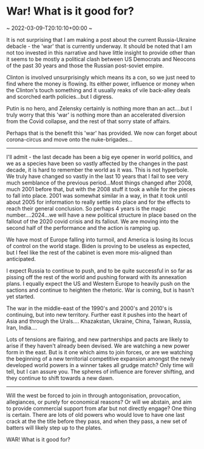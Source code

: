 # War! What is it good for?
~ 2022-03-09-T20:10:10+00:00 ~

It is not surprising that I am making a post about the current Russia-Ukraine debacle - the 'war' that is currently underway. It should be noted that I am not too invested in this narrative and have little insight to provide other than it seems to be mostly a political clash between US Democrats and Neocons of the past 30 years and those the Russian post-soviet empire. 

Clinton is involved unsurprisingly which means its a con, so we just need to find where the money is flowing. Its either power, influence or money when the Clinton's touch something and it usually reaks of vile back-alley deals and scorched earth policies...but I digress.

Putin is no hero, and Zelensky certainly is nothing more than an act....but I truly worry that this 'war' is nothing more than an accelerated diversion from the Covid collapse, and the rest of that sorry state of affairs.

Perhaps that is the benefit this 'war' has provided. We now can forget about corona-circus and move onto the nuke-brigades...

---

I'll admit - the last decade has been a big eye opener in world politics, and we as a species have been so vastly affected by the changes in the past decade, it is hard to remember the world as it was. This is not hyperbole. We truly have changed so vastly in the last 10 years that I fail to see very much semblance of the previous period...Most things changed after 2008, much 2001 before that, but with the 2008 stuff it took a while for the pieces to fall into place. 2001 was somewhat similar in a way, in that it took until about 2005 for information to really settle into place and for the effects to reach their general conclusion. So perhaps 4 years is the magic number....2024...we will have a new political structure in place based on the fallout of the 2020 covid crisis and its fallout. We are moving into the second half of the performance and the action is ramping up.

We have most of Europe falling into turmoil, and America is losing its locus of control on the world stage. Biden is proving to be useless as expected, but I feel like the rest of the cabinet is even more mis-aligned than anticipated.

I expect Russia to continue to push, and to be quite successful in so far as pissing off the rest of the world and pushing forward with its annexation plans. I equally expect the US and Western Europe to heavily push on the sactions and continue to heighten the rhetoric. War is coming, but is hasn't yet started.

The war in the middle-east of the 1990's and 2000's and 2010's is continuing, but into new territory. Further east it pushes into the heart of Asia and through the Urals.... Khazakstan, Ukraine, China, Taiwan, Russia, Iran, India....

Lots of tensions are flairing, and new partnerships and pacts are likely to arise if they haven't already been devised. We are watching a new power form in the east. But is it one which aims to join forces, or are we watching the beginning of a new territorial competitive expansion amongst the newly developed world powers in a winner takes all grudge match? Only time will tell, but I can assure you. The spheres of influence are forever shifting, and they continue to shift towards a new dawn.

---

Will the west be forced to join in through antogonisation, provocation, allegiances, or purely for economical reasons? Or will we abstain, and aim to provide commercial support from afar but not directly engage? One thing is certain. There are lots of old powers who would love to have one last crack at the the title before they pass, and when they pass, a new set of batters will likely step up to the plates.

WAR! What is it good for?
